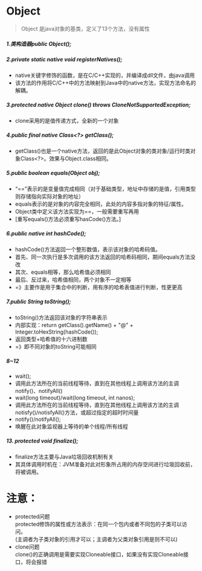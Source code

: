 #  Object
> Object 是java对象的基类，定义了13个方法，没有属性

##### 1.类构造器public Object();  

##### 2.private static native void registerNatives();   
* native关键字修饰的函数，是在C/C++实现的，并编译成dll文件，由java调用  
* 该方法的作用将C/C++中的方法映射到Java中的native方法，实现方法命名的解耦。  

#####  3.protected native Object clone() throws CloneNotSupportedException;
* clone采用的是值传递方式，全新的一个对象
 
#####  4.public final native Class<?> getClass();
* getClass()也是一个native方法，返回的是此Object对象的类对象/运行时类对象Class<?>。效果与Object.class相同。
   
#####  5.public boolean equals(Object obj);  
* “==”表示的是变量值完成相同（对于基础类型，地址中存储的是值，引用类型则存储指向实际对象的地址）  
* equals表示的是对象的内容完全相同，此处的内容多指对象的特征/属性。  
* Object类中定义该方法实现为==，一般需要重写再用  
* [重写equals()方法必须重写hasCode()方法。]  

#####  6.public native int hashCode();  
* hashCode()方法返回一个整形数值，表示该对象的哈希码值。  
* 首先、同一次执行是多次调用的该方法返回的哈希码相同，期间equals方法没改  
* 其次、equals相等，那么哈希值必须相同  
* 最后、反过来，哈希值相同，两个对象不一定相等   
* =》主要作是用于集合中的判断，用有序的哈希表值进行判断，性更更高  

#####  7.public String toString();  
* toString()方法返回该对象的字符串表示  
* 内部实现：return getClass().getName() + "@" + Integer.toHexString(hashCode());  
* 返回类型+哈希值的十六进制数  
* =》即不同对象的toString可能相同  

#####  8~12  
* wait();  
* 调用此方法所在的当前线程等待，直到在其他线程上调用该方法的主调 notify()、notifyAll()
* wait(long timeout)/wait(long timeout, int nanos);  
* 调用此方法所在的当前线程等待，直到在其他线程上调用该方法的主调 notisfy()/notisfyAll()方法，或超过指定的超时时间量  
* notify()/notifyAll();  
* 唤醒在此对象监视器上等待的单个线程/所有线程
  
#####  13. protected void finalize();  
* finalize方法主要与Java垃圾回收机制有关  
* 其具体调用时机在：JVM准备对此对形象所占用的内存空间进行垃圾回收前，将被调用。

# 注意：
* protected问题  
  protected修饰的属性或方法表示：在同一个包内或者不同包的子类可以访问。  
  (主调者为子类对象的引用才可以；主调者为父类对象引用是则不可以)
* clone问题  
  clone()的正确调用是需要实现Cloneable接口，如果没有实现Cloneable接口，将会报错

